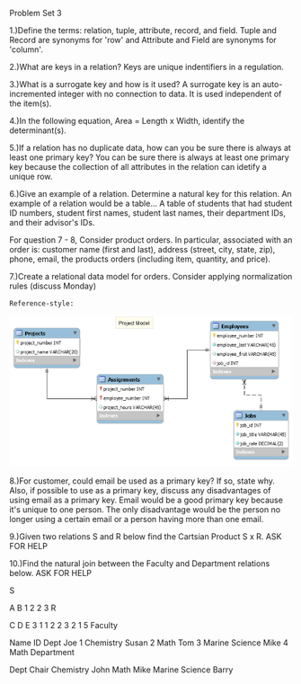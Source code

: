 Problem Set 3

1.)Define the terms: relation, tuple, attribute, record, and field.
    Tuple and Record are synonyms for 'row' and Attribute and Field are synonyms for 'column'.

2.)What are keys in a relation?
    Keys are unique indentifiers in a regulation.

3.)What is a surrogate key and how is it used?
    A surrogate key is an auto-incremented integer with no connection to data. It is used independent of the item(s).

4.)In the following equation, Area = Length x Width, identify the determinant(s).
    

5.)If a relation has no duplicate data, how can you be sure there is always at least one primary key?
    You can be sure there is always at least one primary key because the collection of all attributes in the relation can idetify a   unique row.

6.)Give an example of a relation. Determine a natural key for this relation.
    An example of a relation would be a table... A table of students that had student ID numbers, student first names, student last names, their department IDs, and their advisor's IDs.

For question 7 - 8, Consider product orders. In particular, associated with an order is: customer name (first and last), address (street, city, state, zip), phone, email, the products orders (including item, quantity, and price).

7.)Create a relational data model for orders. Consider applying normalization rules (discuss Monday)
    
    Reference-style: 
![alt text][pm]

[pm]: https://github.com/khopkins3/mat310/blob/master/Project%20Model.png

8.)For customer, could email be used as a primary key? If so, state why. Also, if possible to use as a primary key, discuss any disadvantages of using email as a primary key.
    Email would be a good primary key because it's unique to one person. The only disadvantage would be the person no longer using a certain email or a person having more than one email.

9.)Given two relations S and R below find the Cartsian Product S x R.
    ASK FOR HELP

10.)Find the natural join between the Faculty and Department relations below.
    ASK FOR HELP

S

A	B
1	2
2	3
R

C	D	E
3	1	1
2	2	3
2	1	5
Faculty

Name	ID	Dept
Joe	1	Chemistry
Susan	2	Math
Tom	3	Marine Science
Mike	4	Math
Department

Dept	Chair
Chemistry	John
Math	Mike
Marine Science	Barry
